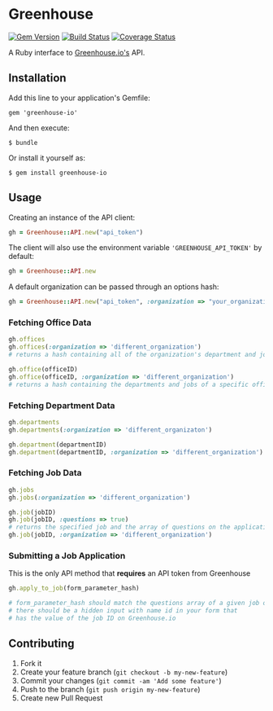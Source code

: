 # Greenhouse

[![Gem
Version](https://badge.fury.io/rb/greenhouse-io.png)](http://badge.fury.io/rb/greenhouse-io)
[![Build
Status](https://travis-ci.org/adrianbautista/greenhouse.png)](https://travis-ci.org/adrianbautista/greenhouse)
[![Coverage Status](https://coveralls.io/repos/adrianbautista/greenhouse/badge.png)](https://coveralls.io/r/adrianbautista/greenhouse)

A Ruby interface to
[Greenhouse.io's](https://app.greenhouse.io/jobboard/jsonp_instructions)
API.

## Installation

Add this line to your application's Gemfile:

    gem 'greenhouse-io'

And then execute:

    $ bundle

Or install it yourself as:

    $ gem install greenhouse-io

## Usage

Creating an instance of the API client:
```ruby
gh = Greenhouse::API.new("api_token")
```

The client will also use the environment variable `'GREENHOUSE_API_TOKEN'` by default:
```ruby
gh = Greenhouse::API.new
```

A default organization can be passed through an options hash:
```ruby
gh = Greenhouse::API.new("api_token", :organization => "your_organization")
```

### Fetching Office Data
```ruby
gh.offices
gh.offices(:organization => 'different_organization')
# returns a hash containing all of the organization's department and jobs grouped by office
```

```ruby
gh.office(officeID)
gh.office(officeID, :organization => 'different_organization')
# returns a hash containing the departments and jobs of a specific office
```

### Fetching Department Data
```ruby
gh.departments
gh.departments(:organization => 'different_organizaton')
```

```ruby
gh.department(departmentID)
gh.department(departmentID, :organization => 'different_organization')
```

### Fetching Job Data
```ruby
gh.jobs
gh.jobs(:organization => 'different_organization')
```

```ruby
gh.job(jobID)
gh.job(jobID, :questions => true)
# returns the specified job and the array of questions on the application
gh.job(jobID, :organization => 'different_organization')
```

### Submitting a Job Application
This is the only API method that **requires** an API token from Greenhouse
```ruby
gh.apply_to_job(form_parameter_hash)

# form_parameter_hash should match the questions array of a given job opening
# there should be a hidden input with name id in your form that
# has the value of the job ID on Greenhouse.io
```

## Contributing

1. Fork it
2. Create your feature branch (`git checkout -b my-new-feature`)
3. Commit your changes (`git commit -am 'Add some feature'`)
4. Push to the branch (`git push origin my-new-feature`)
5. Create new Pull Request
